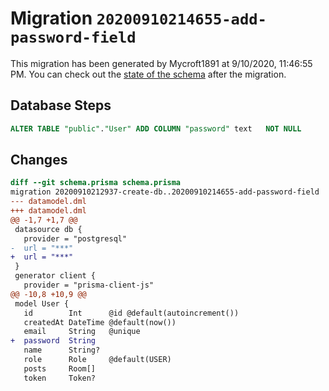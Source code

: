 # Migration `20200910214655-add-password-field`

This migration has been generated by Mycroft1891 at 9/10/2020, 11:46:55 PM.
You can check out the [state of the schema](./schema.prisma) after the migration.

## Database Steps

```sql
ALTER TABLE "public"."User" ADD COLUMN "password" text   NOT NULL 
```

## Changes

```diff
diff --git schema.prisma schema.prisma
migration 20200910212937-create-db..20200910214655-add-password-field
--- datamodel.dml
+++ datamodel.dml
@@ -1,7 +1,7 @@
 datasource db {
   provider = "postgresql"
-  url = "***"
+  url = "***"
 }
 generator client {
   provider = "prisma-client-js"
@@ -10,8 +10,9 @@
 model User {
   id        Int      @id @default(autoincrement())
   createdAt DateTime @default(now())
   email     String   @unique
+  password  String
   name      String?
   role      Role     @default(USER)
   posts     Room[]
   token     Token?
```


